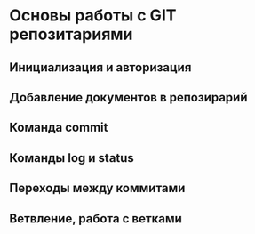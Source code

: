 # Основы работы с GIT репозитариями

## Инициализация и авторизация

## Добавление документов в репозирарий

## Команда commit 

## Команды log и status

## Переходы между коммитами

## Ветвление, работа с ветками